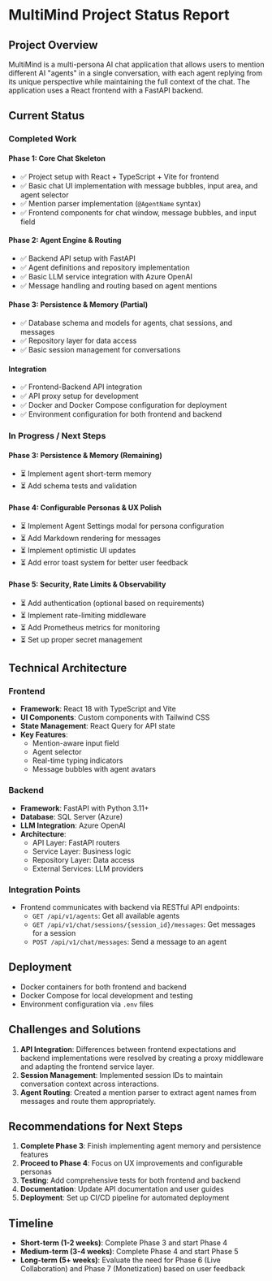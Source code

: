 # MultiMind Project Status Report

## Project Overview
MultiMind is a multi-persona AI chat application that allows users to mention different AI "agents" in a single conversation, with each agent replying from its unique perspective while maintaining the full context of the chat. The application uses a React frontend with a FastAPI backend.

## Current Status

### Completed Work

#### Phase 1: Core Chat Skeleton
- ✅ Project setup with React + TypeScript + Vite for frontend
- ✅ Basic chat UI implementation with message bubbles, input area, and agent selector
- ✅ Mention parser implementation (`@AgentName` syntax)
- ✅ Frontend components for chat window, message bubbles, and input field

#### Phase 2: Agent Engine & Routing
- ✅ Backend API setup with FastAPI
- ✅ Agent definitions and repository implementation
- ✅ Basic LLM service integration with Azure OpenAI
- ✅ Message handling and routing based on agent mentions

#### Phase 3: Persistence & Memory (Partial)
- ✅ Database schema and models for agents, chat sessions, and messages
- ✅ Repository layer for data access
- ✅ Basic session management for conversations

#### Integration
- ✅ Frontend-Backend API integration
- ✅ API proxy setup for development
- ✅ Docker and Docker Compose configuration for deployment
- ✅ Environment configuration for both frontend and backend

### In Progress / Next Steps

#### Phase 3: Persistence & Memory (Remaining)
- ⏳ Implement agent short-term memory
- ⏳ Add schema tests and validation

#### Phase 4: Configurable Personas & UX Polish
- ⏳ Implement Agent Settings modal for persona configuration
- ⏳ Add Markdown rendering for messages
- ⏳ Implement optimistic UI updates
- ⏳ Add error toast system for better user feedback

#### Phase 5: Security, Rate Limits & Observability
- ⏳ Add authentication (optional based on requirements)
- ⏳ Implement rate-limiting middleware
- ⏳ Add Prometheus metrics for monitoring
- ⏳ Set up proper secret management

## Technical Architecture

### Frontend
- **Framework**: React 18 with TypeScript and Vite
- **UI Components**: Custom components with Tailwind CSS
- **State Management**: React Query for API state
- **Key Features**:
  - Mention-aware input field
  - Agent selector
  - Real-time typing indicators
  - Message bubbles with agent avatars

### Backend
- **Framework**: FastAPI with Python 3.11+
- **Database**: SQL Server (Azure)
- **LLM Integration**: Azure OpenAI
- **Architecture**:
  - API Layer: FastAPI routers
  - Service Layer: Business logic
  - Repository Layer: Data access
  - External Services: LLM providers

### Integration Points
- Frontend communicates with backend via RESTful API endpoints:
  - `GET /api/v1/agents`: Get all available agents
  - `GET /api/v1/chat/sessions/{session_id}/messages`: Get messages for a session
  - `POST /api/v1/chat/messages`: Send a message to an agent

## Deployment
- Docker containers for both frontend and backend
- Docker Compose for local development and testing
- Environment configuration via `.env` files

## Challenges and Solutions
1. **API Integration**: Differences between frontend expectations and backend implementations were resolved by creating a proxy middleware and adapting the frontend service layer.
2. **Session Management**: Implemented session IDs to maintain conversation context across interactions.
3. **Agent Routing**: Created a mention parser to extract agent names from messages and route them appropriately.

## Recommendations for Next Steps
1. **Complete Phase 3**: Finish implementing agent memory and persistence features
2. **Proceed to Phase 4**: Focus on UX improvements and configurable personas
3. **Testing**: Add comprehensive tests for both frontend and backend
4. **Documentation**: Update API documentation and user guides
5. **Deployment**: Set up CI/CD pipeline for automated deployment

## Timeline
- **Short-term (1-2 weeks)**: Complete Phase 3 and start Phase 4
- **Medium-term (3-4 weeks)**: Complete Phase 4 and start Phase 5
- **Long-term (5+ weeks)**: Evaluate the need for Phase 6 (Live Collaboration) and Phase 7 (Monetization) based on user feedback

